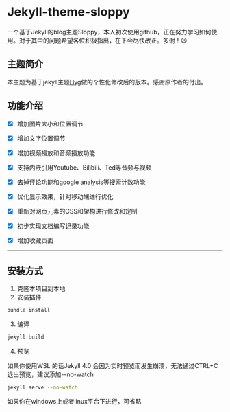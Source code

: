 # Jekyll-theme-sloppy

一个基于Jekyll的blog主题Sloppy，本人初次使用github，正在努力学习如何使用。对于其中的问题希望各位积极指出，在下会尽快改正。多谢！:laughing:

## 主题简介

本主题为基于jekyll主题[Hyg](https://gaohaoyang.github.io/)做的个性化修改后的版本。感谢原作者的付出。

## 功能介绍

- [x] 增加图片大小和位置调节
- [x] 增加文字位置调节
- [x] 增加视频播放和音频播放功能
- [x] 支持内嵌引用Youtube、Bilibili、Ted等音频与视频
- [x] 去掉评论功能和google analysis等搜索计数功能
- [x]  优化显示效果，针对移动端进行优化
- [x] 重新对网页元素的CSS和架构进行修改和定制
- [x] 初步实现文档编写记录功能

- [x] 增加收藏页面

----

## 安装方式

1. 克隆本项目到本地
2. 安装插件

```bash
bundle install
```

3. 编译

```bash
jekyll build
```

4. 预览

如果你使用WSL 的话Jekyll 4.0 会因为实时预览而发生崩溃，无法通过CTRL+C退出预览，建议添加--no-watch

```bash
jekyll serve --no-watch
```

如果你在windows上或者linux平台下进行，可省略
